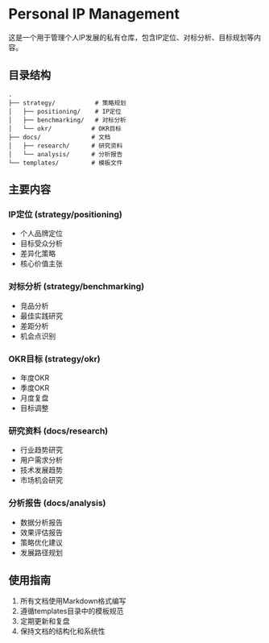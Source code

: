 # Personal IP Management

这是一个用于管理个人IP发展的私有仓库，包含IP定位、对标分析、目标规划等内容。

## 目录结构

```
.
├── strategy/           # 策略规划
│   ├── positioning/    # IP定位
│   ├── benchmarking/   # 对标分析
│   └── okr/           # OKR目标
├── docs/              # 文档
│   ├── research/      # 研究资料
│   └── analysis/      # 分析报告
└── templates/         # 模板文件
```

## 主要内容

### IP定位 (strategy/positioning)
- 个人品牌定位
- 目标受众分析
- 差异化策略
- 核心价值主张

### 对标分析 (strategy/benchmarking)
- 竞品分析
- 最佳实践研究
- 差距分析
- 机会点识别

### OKR目标 (strategy/okr)
- 年度OKR
- 季度OKR
- 月度复盘
- 目标调整

### 研究资料 (docs/research)
- 行业趋势研究
- 用户需求分析
- 技术发展趋势
- 市场机会研究

### 分析报告 (docs/analysis)
- 数据分析报告
- 效果评估报告
- 策略优化建议
- 发展路径规划

## 使用指南

1. 所有文档使用Markdown格式编写
2. 遵循templates目录中的模板规范
3. 定期更新和复盘
4. 保持文档的结构化和系统性 